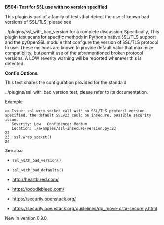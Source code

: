 **B504: Test for SSL use with no version specified**

This plugin is part of a family of tests that detect the use of known
bad versions of SSL/TLS, please see

../plugins/ssl\_with\_bad\_version for a complete discussion.
Specifically, This plugin test scans for specific methods in Python’s
native SSL/TLS support and the pyOpenSSL module that configure the
version of SSL/TLS protocol to use. These methods are known to provide
default value that maximize compatibility, but permit use of the
aforementioned broken protocol versions. A LOW severity warning will be
reported whenever this is detected.

**Config Options:**

This test shares the configuration provided for the standard

../plugins/ssl\_with\_bad\_version test, please refer to its
documentation.

Example  

<!-- -->

    >> Issue: ssl.wrap_socket call with no SSL/TLS protocol version
    specified, the default SSLv23 could be insecure, possible security
    issue.
       Severity: Low   Confidence: Medium
       Location: ./examples/ssl-insecure-version.py:23
    22
    23  ssl.wrap_socket()
    24

See also

-   `ssl_with_bad_version()`

-   `ssl_with_bad_defaults()`

-   <http://heartbleed.com/>

-   <https://poodlebleed.com/>

-   <https://security.openstack.org/>

-   <https://security.openstack.org/guidelines/dg_move-data-securely.html>

New in version 0.9.0.
